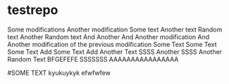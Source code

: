 # testrepo
Some modifications
Another modification
Some text
Another text
Random text
Another Random text
And Another
And Another modification
And Another modification of the previous modification
Some Text
Some Text Some Text
Add Some Text
Add Another Text
SSSS
Another SSSS
Another Random Text
BFGEFEFE
SSSSSSS
AAAAAAAAAAAAAAAA

#SOME TEXT
kyukuykyk
efwfwfew
